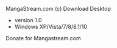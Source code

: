 MangaStream.com (c) Download Desktop

- version 1.0
- Windows XP/Vista/7/8/8.1/10

Donate for Mangastream.com
